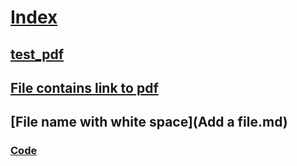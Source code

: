 # [Index](index.md)
## [test_pdf](test_pdf.pdf)
## [File contains link to pdf](file_link_to_pdf.md)
## [File name with white space](Add a file.md)
### [Code](code.md)
